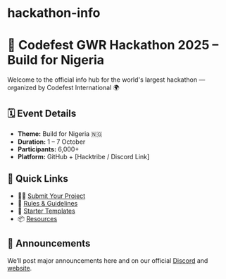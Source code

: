 # hackathon-info

# 🚀 Codefest GWR Hackathon 2025 – Build for Nigeria

Welcome to the official info hub for the world's largest hackathon — organized by Codefest International 🌍

## 🗓️ Event Details
- **Theme:** Build for Nigeria 🇳🇬
- **Duration:** 1 – 7 October
- **Participants:** 6,000+
- **Platform:** GitHub + [Hacktribe / Discord Link]

## 🧭 Quick Links
- 🧑‍💻 [Submit Your Project](https://github.com/HackathonNiger/submissions)
- 📜 [Rules & Guidelines](https://github.com/HackathonNiger/guidelines)
- 🔧 [Starter Templates](https://github.com/HackathonNiger/starter-kits)
- 📦 [Resources](https://github.com/HackathonNiger/resources)

## 📣 Announcements
We’ll post major announcements here and on our official [Discord](#) and [website](hackthon.codefestinternational.africa).
